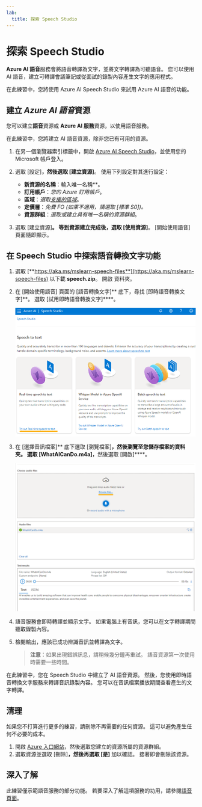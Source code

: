 ```yaml
---
lab:
  title: 探索 Speech Studio
---
```


# 探索 Speech Studio

**Azure AI 語音**服務會將語音轉譯為文字，並將文字轉譯為可聽語音。 您可以使用 AI 語音，建立可轉譯會議筆記或從面試的錄製內容產生文字的應用程式。

在此練習中，您將使用 Azure AI Speech Studio 來試用 Azure AI 語音的功能。 

## 建立 *Azure AI 語音*資源

您可以建立**語音**資源或 **Azure AI 服務**資源，以使用語音服務。

在此練習中，您將建立 AI 語音資源，除非您已有可用的資源。

1. 在另一個瀏覽器索引標籤中，開啟 [Azure AI Speech Studio](https://speech.microsoft.com/)，並使用您的 Microsoft 帳戶登入。

1. 選取 [設定]****，然後選取 [建立資源]****。 使用下列設定對其進行設定：
    - **新資源的名稱**：輸入唯一名稱**。
    - **訂用帳戶**：*您的 Azure 訂用帳戶*。
    - **區域**：*選取[支援的區域](https://learn.microsoft.com/azure/ai-services/speech-service/regions)*。
    - **定價層**：*免費 FO (如果不適用，請選取 [標準 S0])。*
    - **資源群組**：*選取或建立具有唯一名稱的資源群組*。
1. 選取 [建立資源]****。 等到資源建立完成後，選取 [使用資源]****。 [開始使用語音] 頁面隨即顯示。

## 在 Speech Studio 中探索語音轉換文字功能

1. 選取 [**https://aka.ms/mslearn-speech-files**](https://aka.ms/mslearn-speech-files) 以下載 **speech.zip**。 開啟  資料夾。 

1. 在 [開始使用語音] 頁面的 [語音轉換文字]** 底下，尋找 [即時語音轉換文字]**。 選取 [試用即時語音轉換文字]****。

    ![開始使用語音](media/recognize-synthesize-speech/try-out-speech-to-text.png)

1. 在 [選擇音訊檔案]** 底下選取 [瀏覽檔案]****，然後瀏覽至您儲存檔案的資料夾。 選取 [WhatAICanDo.m4a]****，然後選取 [開啟]****。

    ![瀏覽檔案](media/recognize-synthesize-speech/browse-files-speech.png)

1. 語音服務會即時轉譯並顯示文字。 如果電腦上有音訊，您可以在文字轉譯期間聽取錄製內容。
1. 檢閱輸出，應該已成功辨識音訊並轉譯為文字。

    > **注意**：如果出現錯誤訊息，請稍候幾分鐘再重試。 語音資源第一次使用時需要一些時間。

在此練習中，您在 Speech Studio 中建立了 AI 語音資源。 然後，您使用即時語音轉換文字服務來轉譯音訊錄製內容。 您可以在音訊檔案播放期間查看產生的文字轉譯。

## 清理

如果您不打算進行更多的練習，請刪除不再需要的任何資源。 這可以避免產生任何不必要的成本。

1. 開啟 [Azure 入口網站]( https://portal.azure.com)，然後選取您建立的資源所屬的資源群組。
1. 選取資源並選取 [刪除]****，然後再選取 [是]**** 加以確認。 接著即會刪除該資源。

## 深入了解

此練習僅示範語音服務的部分功能。 若要深入了解這項服務的功用，請參閱[語音頁面](https://azure.microsoft.com/services/cognitive-services/speech-services)。
